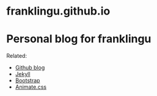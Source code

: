 franklingu.github.io
====================

# Personal blog for franklingu

Related:

* [Github blog](https://help.github.com/articles/using-jekyll-with-pages)
* [Jekyll](http://jekyllrb.com/)
* [Bootstrap](http://getbootstrap.com/)
* [Animate.css](https://github.com/daneden/animate.css)
